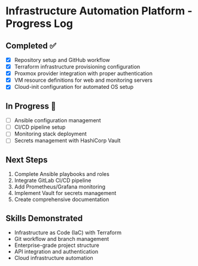 # Infrastructure Automation Platform - Progress Log

## Completed ✅
- [x] Repository setup and GitHub workflow
- [x] Terraform infrastructure provisioning configuration
- [x] Proxmox provider integration with proper authentication
- [x] VM resource definitions for web and monitoring servers
- [x] Cloud-init configuration for automated OS setup

## In Progress 🚧
- [ ] Ansible configuration management
- [ ] CI/CD pipeline setup
- [ ] Monitoring stack deployment
- [ ] Secrets management with HashiCorp Vault

## Next Steps
1. Complete Ansible playbooks and roles
2. Integrate GitLab CI/CD pipeline
3. Add Prometheus/Grafana monitoring
4. Implement Vault for secrets management
5. Create comprehensive documentation

## Skills Demonstrated
- Infrastructure as Code (IaC) with Terraform
- Git workflow and branch management
- Enterprise-grade project structure
- API integration and authentication
- Cloud infrastructure automation
